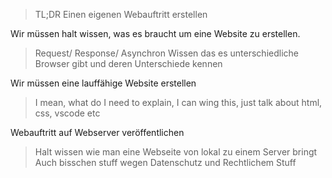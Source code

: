 >TL;DR Einen eigenen Webauftritt erstellen

Wir müssen halt wissen, was es braucht um eine Website zu erstellen.
>Request/ Response/ Asynchron
>Wissen das es unterschiedliche Browser gibt und deren Unterschiede kennen


Wir müssen eine lauffähige Website erstellen
>I mean, what do I need to explain, I can wing this, just talk about html, css, vscode etc

Webauftritt auf Webserver veröffentlichen
>Halt wissen wie man eine Webseite von lokal zu einem Server bringt
>Auch bisschen stuff wegen Datenschutz und Rechtlichem Stuff

